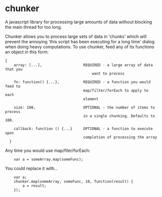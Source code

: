 chunker
=======

A javascript library for processing large amounts of data without blocking the main thread for too long.

Chunker allows you to process large sets of data in 'chunks' which will prevent
the annoying 'this script has been executing for a long time' dialog when doing
heavy computations.  To use chunker, feed any of its functions an object in 
this form:

    {
        array: [...],					REQUIRED - a large array of data that you 
        									want to process

        fn: function() {...},			REQUIRED - a function you would feed to 
    									map/filter/forEach to apply to each 
										element

        size: 100, 						OPTIONAL - the number of items to process 
										in a single chunking. Defaults to 100.

        callback: function () {...}		OPTIONAL - a function to execute upon 
										completion of processing the array
      }

Any time you would use map/filer/forEach:

		var a = someArray.map(someFunc);
  
You could replace it with...

		var a;
		chunker.map(someArray, someFunc, 10, function(result) {
    		a = result;	
		});
